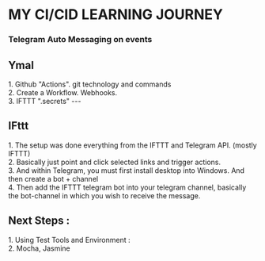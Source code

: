 <h1> MY CI/CID LEARNING JOURNEY</H1>

<h3>Telegram Auto Messaging on events</h3>

<h2> Ymal </h2>
1. Github "Actions". git technology and commands<br>
2. Create a Workflow.  Webhooks. <br>
3. IFTTT ".secrets"
---
<h2>IFttt</h2>
1. The setup was done everything from the IFTTT and Telegram API. (mostly IFTTT)<br>
2. Basically just point and click selected links and trigger actions.<br>
3. And within Telegram, you must first install desktop into Windows. And then create a bot + channel<br>
4. Then add the IFTTT telegram bot into your telegram channel, basically the bot-channel in which you wish to receive the message.

<h2>Next Steps : </h2>
1. Using Test Tools and Environment :<br>
2. Mocha, Jasmine
